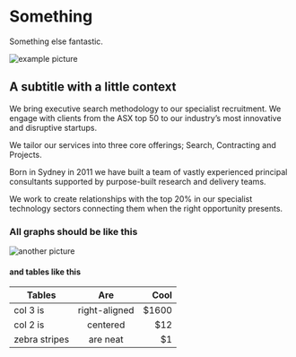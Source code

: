 # Something

Something else fantastic.

![example picture](http://getskeleton.com/images/feather.svg)

## A subtitle with a little context

We bring executive search methodology to our specialist recruitment. We engage with clients from the ASX top 50 to our industry’s most innovative and disruptive startups.

We tailor our services into three core offerings; Search, Contracting and Projects.

Born in Sydney in 2011 we have built a team of vastly experienced principal consultants supported by purpose-built research and delivery teams.

We work to create relationships with the top 20% in our specialist technology sectors connecting them when the right opportunity presents.

### All graphs should be like this

![another picture](https://storage.googleapis.com/marquin-public-bucket-01/increasing-stocks-graphic.png)


#### and tables like this

| Tables        | Are           | Cool  |
| ------------- |:-------------:| -----:|
| col 3 is      | right-aligned | $1600 |
| col 2 is      | centered      |   $12 |
| zebra stripes | are neat      |    $1 |

